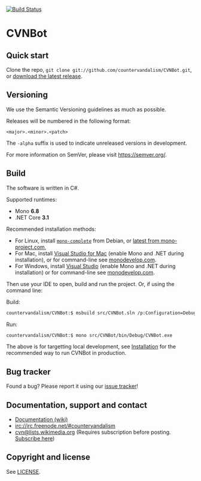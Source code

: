 [![Build Status](https://travis-ci.com/countervandalism/CVNBot.svg?branch=master)](https://travis-ci.com/countervandalism/CVNBot)

CVNBot
==================================================


Quick start
----------

Clone the repo, `git clone git://github.com/countervandalism/CVNBot.git`, or
[download the latest
release](https://github.com/countervandalism/CVNBot/zipball/master).


Versioning
----------

We use the Semantic Versioning guidelines as much as possible.

Releases will be numbered in the following format:

`<major>.<minor>.<patch>`

The `-alpha` suffix is used to indicate unreleased versions in development.

For more information on SemVer, please visit https://semver.org/.


Build
----------
The software is written in C#.

Supported runtimes:
* Mono **6.8**
* .NET Core **3.1**

Recommended installation methods:

* For Linux, install [`mono-complete`](https://packages.debian.org/search?keywords=mono-complete) from Debian, or [latest from mono-project.com](https://www.mono-project.com/download/stable/#download-lin),
* For Mac, install [Visual Studio for Mac](https://www.visualstudio.com/vs/visual-studio-mac/) (enable Mono and .NET during installation), or for command-line see [monodevelop.com](https://www.monodevelop.com/download/).
* For Windows, install [Visual Studio](https://visualstudio.microsoft.com/vs/) (enable Mono and .NET during installation) or for command-line see [monodevelop.com](https://www.monodevelop.com/download/).

Then use your IDE to open, build and run the project. Or, if using the command line:

Build:

```bash
countervandalism/CVNBot:$ msbuild src/CVNBot.sln /p:Configuration=Debug
```

Run:

```bash
countervandalism/CVNBot:$ mono src/CVNBot/bin/Debug/CVNBot.exe
```

The above is for targetting local development, see [Installation](./docs/install.md) for the recommended way to run CVNBot in production.

Bug tracker
-----------

Found a bug? Please report it using our [issue
tracker](https://github.com/countervandalism/CVNBot/issues)!


Documentation, support and contact
-----------
* [Documentation (wiki)](https://github.com/countervandalism/CVNBot/wiki/Documentation)
* <irc://irc.freenode.net/#countervandalism>
* [cvn@lists.wikimedia.org](https://lists.wikimedia.org/mailman/listinfo/cvn) (Requires subscription before posting. [Subscribe here](https://lists.wikimedia.org/mailman/listinfo/cvn))


Copyright and license
---------------------

See [LICENSE](https://raw.github.com/countervandalism/CVNBot/master/LICENSE.txt).
